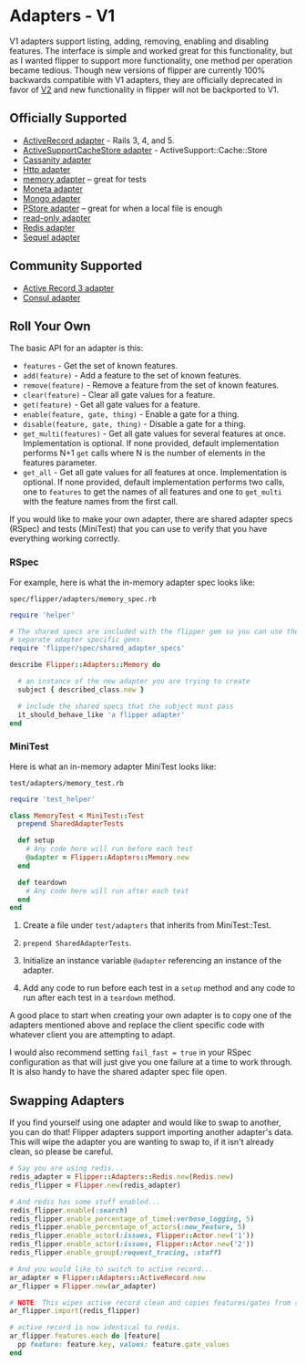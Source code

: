 # Adapters - V1

V1 adapters support listing, adding, removing, enabling and disabling features. The interface is simple and worked great for this functionality, but as I wanted flipper to support more functionality, one method per operation became tedious. Though new versions of flipper are currently 100% backwards compatible with V1 adapters, they are officially deprecated in favor of [V2](./Adapters-V2.md) and new functionality in flipper will not be backported to V1.

## Officially Supported

* [ActiveRecord adapter](https://github.com/jnunemaker/flipper/blob/master/docs/active_record) - Rails 3, 4, and 5.
* [ActiveSupportCacheStore adapter](https://github.com/jnunemaker/flipper/blob/master/docs/active_support_cache_store) - ActiveSupport::Cache::Store
* [Cassanity adapter](https://github.com/jnunemaker/flipper-cassanity)
* [Http adapter](https://github.com/jnunemaker/flipper/blob/master/docs/http)
* [memory adapter](https://github.com/jnunemaker/flipper/blob/master/lib/flipper/adapters/memory.rb) – great for tests
* [Moneta adapter](https://github.com/jnunemaker/flipper/blob/master/docs/moneta)
* [Mongo adapter](https://github.com/jnunemaker/flipper/blob/master/docs/mongo)
* [PStore adapter](https://github.com/jnunemaker/flipper/blob/master/lib/flipper/adapters/pstore.rb) – great for when a local file is enough
* [read-only adapter](https://github.com/jnunemaker/flipper/blob/master/docs/read-only)
* [Redis adapter](https://github.com/jnunemaker/flipper/blob/master/docs/redis)
* [Sequel adapter](https://github.com/jnunemaker/flipper/blob/master/docs/sequel)

## Community Supported

* [Active Record 3 adapter](https://github.com/blueboxjesse/flipper-activerecord)
* [Consul adapter](https://github.com/gdavison/flipper-consul)

## Roll Your Own

The basic API for an adapter is this:

* `features` - Get the set of known features.
* `add(feature)` - Add a feature to the set of known features.
* `remove(feature)` - Remove a feature from the set of known features.
* `clear(feature)` - Clear all gate values for a feature.
* `get(feature)` - Get all gate values for a feature.
* `enable(feature, gate, thing)` - Enable a gate for a thing.
* `disable(feature, gate, thing)` - Disable a gate for a thing.
* `get_multi(features)` - Get all gate values for several features at once. Implementation is optional. If none provided, default implementation performs N+1 `get` calls where N is the number of elements in the features parameter.
* `get_all` - Get all gate values for all features at once. Implementation is optional. If none provided, default implementation performs two calls, one to `features` to get the names of all features and one to `get_multi` with the feature names from the first call.

If you would like to make your own adapter, there are shared adapter specs (RSpec) and tests (MiniTest) that you can use to verify that you have everything working correctly.

### RSpec
For example, here is what the in-memory adapter spec looks like:

`spec/flipper/adapters/memory_spec.rb`

```ruby
require 'helper'

# The shared specs are included with the flipper gem so you can use them in
# separate adapter specific gems.
require 'flipper/spec/shared_adapter_specs'

describe Flipper::Adapters::Memory do

  # an instance of the new adapter you are trying to create
  subject { described_class.new }

  # include the shared specs that the subject must pass
  it_should_behave_like 'a flipper adapter'
end
```

### MiniTest

Here is what an in-memory adapter MiniTest looks like:

`test/adapters/memory_test.rb`

```ruby
require 'test_helper'

class MemoryTest < MiniTest::Test
  prepend SharedAdapterTests

  def setup
    # Any code here will run before each test
    @adapter = Flipper::Adapters::Memory.new
  end

  def teardown
    # Any code here will run after each test
  end
end
```
1. Create a file under `test/adapters` that inherits from MiniTest::Test.

2. `prepend SharedAdapterTests`.

3. Initialize an instance variable `@adapter` referencing an instance of the adapter.

4. Add any code to run before each test in a `setup` method and any code to run after each test in a `teardown` method.

A good place to start when creating your own adapter is to copy one of the adapters mentioned above and replace the client specific code with whatever client you are attempting to adapt.

I would also recommend setting `fail_fast = true` in your RSpec configuration as that will just give you one failure at a time to work through. It is also handy to have the shared adapter spec file open.

## Swapping Adapters

If you find yourself using one adapter and would like to swap to another, you can do that! Flipper adapters support importing another adapter's data. This will wipe the adapter you are wanting to swap to, if it isn't already clean, so please be careful.

```ruby
# Say you are using redis...
redis_adapter = Flipper::Adapters::Redis.new(Redis.new)
redis_flipper = Flipper.new(redis_adapter)

# And redis has some stuff enabled...
redis_flipper.enable(:search)
redis_flipper.enable_percentage_of_time(:verbose_logging, 5)
redis_flipper.enable_percentage_of_actors(:new_feature, 5)
redis_flipper.enable_actor(:issues, Flipper::Actor.new('1'))
redis_flipper.enable_actor(:issues, Flipper::Actor.new('2'))
redis_flipper.enable_group(:request_tracing, :staff)

# And you would like to switch to active record...
ar_adapter = Flipper::Adapters::ActiveRecord.new
ar_flipper = Flipper.new(ar_adapter)

# NOTE: This wipes active record clean and copies features/gates from redis into active record.
ar_flipper.import(redis_flipper)

# active record is now identical to redis.
ar_flipper.features.each do |feature|
  pp feature: feature.key, values: feature.gate_values
end
```
